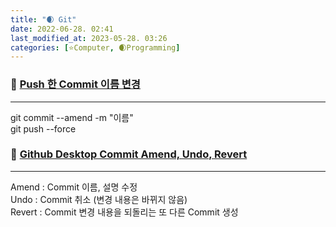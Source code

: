 ```yaml
---
title: "🌒 Git"
date: 2022-06-28. 02:41
last_modified_at: 2023-05-28. 03:26
categories: [⭐Computer, 🌒Programming]
---
```


### 💎 [Push 한 Commit 이름 변경](https://data-study-clip.tistory.com/237)

---

git commit --amend -m "이름"  
git push --force  

### 💎 [Github Desktop Commit Amend, Undo, Revert](https://bloodstrawberry.tistory.com/832)

---

Amend : Commit 이름, 설명 수정  
Undo : Commit 취소 (변경 내용은 바뀌지 않음)  
Revert : Commit 변경 내용을 되돌리는 또 다른 Commit 생성  

